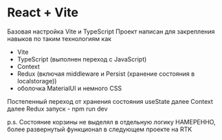 # React + Vite

Базовая настройка Vite и TypeScript
Проект написан для закрепления навыков по таким технологиям как
- Vite
- TypeScript  (выполнен переход с JavaScript)
- Context
- Redux (включая middleware и Persist (хранение состояния в localstorage))
- оболочка MaterialUI и немного CSS

Постепенный переход от хранения состояния useState  далее Context далее Redux
запуск - npm run dev

p.s. Состояние корзины не выделял в  отдельную логику НАМЕРЕННО, более развернутый функционал в следующем проекте на RTK

